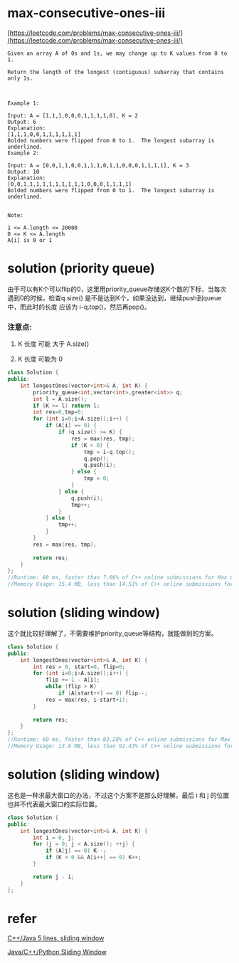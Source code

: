 # max-consecutive-ones-iii

[https://leetcode.com/problems/max-consecutive-ones-iii/](https://leetcode.com/problems/max-consecutive-ones-iii/)

```
Given an array A of 0s and 1s, we may change up to K values from 0 to 1.

Return the length of the longest (contiguous) subarray that contains only 1s. 

 

Example 1:

Input: A = [1,1,1,0,0,0,1,1,1,1,0], K = 2
Output: 6
Explanation: 
[1,1,1,0,0,1,1,1,1,1,1]
Bolded numbers were flipped from 0 to 1.  The longest subarray is underlined.
Example 2:

Input: A = [0,0,1,1,0,0,1,1,1,0,1,1,0,0,0,1,1,1,1], K = 3
Output: 10
Explanation: 
[0,0,1,1,1,1,1,1,1,1,1,1,0,0,0,1,1,1,1]
Bolded numbers were flipped from 0 to 1.  The longest subarray is underlined.
 

Note:

1 <= A.length <= 20000
0 <= K <= A.length
A[i] is 0 or 1 
```

# solution (priority queue)

由于可以有K个可以flip的0，这里用priority_queue存储这K个数的下标，当每次遇到0的时候，检查q.size() 是不是达到K个，如果没达到，继续push到queue中，而此时的长度 应该为 i-q.top()，然后再pop()。

### 注意点:

1. K 长度 可能 大于 A.size()

2. K 长度 可能为 0

```c++
class Solution {
public:
    int longestOnes(vector<int>& A, int K) {
        priority_queue<int,vector<int>,greater<int>> q;
        int l = A.size();
        if (K >= l) return l;
        int res=0,tmp=0;
        for (int i=0;i<A.size();i++) {
            if (A[i] == 0) {
                if (q.size() >= K) {
                    res = max(res, tmp);
                    if (K > 0) {
                        tmp = i-q.top();
                        q.pop();
                        q.push(i);
                    } else {
                        tmp = 0;
                    }
                } else {
                    q.push(i);
                    tmp++;
                }
            } else {
                tmp++;
            }
        }
        res = max(res, tmp);
        
        return res;
    }
};
//Runtime: 88 ms, faster than 7.06% of C++ online submissions for Max Consecutive Ones III.
//Memory Usage: 15.4 MB, less than 14.51% of C++ online submissions for Max Consecutive Ones III.
```

# solution (sliding window)

这个就比较好理解了，不需要维护priority_queue等结构，就能做到的方案。

```c++
class Solution {
public:
    int longestOnes(vector<int>& A, int K) {
        int res = 0, start=0, flip=0;
        for (int i=0;i<A.size();i++) {
            flip += 1 - A[i];
            while (flip > K) 
                if (A[start++] == 0) flip--;
            res = max(res, i-start+1);
        }
        
        return res;
    }
};
//Runtime: 60 ms, faster than 83.28% of C++ online submissions for Max Consecutive Ones III.
//Memory Usage: 13.6 MB, less than 92.43% of C++ online submissions for Max Consecutive Ones III.
```

# solution (sliding window) 

这也是一种求最大窗口的办法，不过这个方案不是那么好理解，最后 i 和 j 的位置也并不代表最大窗口的实际位置。

```c++
class Solution {
public:
    int longestOnes(vector<int>& A, int K) {
        int i = 0, j;
        for (j = 0; j < A.size(); ++j) {
            if (A[j] == 0) K--;
            if (K < 0 && A[i++] == 0) K++;
        }

        return j - i;
    }
};
```

# refer

[C++/Java 5 lines, sliding window](https://leetcode.com/problems/max-consecutive-ones-iii/discuss/247559/)

[Java/C++/Python Sliding Window](https://leetcode.com/problems/max-consecutive-ones-iii/discuss/247564/JavaC%2B%2BPython-Sliding-Window)
